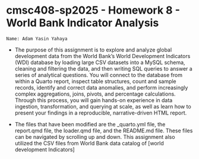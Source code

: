 # cmsc408-sp2025 - Homework 8 - World Bank Indicator Analysis

    Name: Adam Yasin Yahaya

- The purpose of this assignment is to explore and analyze global development data from the World Bank’s World Development Indicators (WDI) database by loading large CSV datasets into a MySQL schema, cleaning and filtering the data, and then writing SQL queries to answer a series of analytical questions. You will connect to the database from within a Quarto report, inspect table structures, count and sample records, identify and correct data anomalies, and perform increasingly complex aggregations, joins, pivots, and percentage calculations. Through this process, you will gain hands-on experience in data ingestion, transformation, and querying at scale, as well as learn how to present your findings in a reproducible, narrative-driven HTML report.

- The files that have been modified are the _quarto.yml file, the report.qmd file, the loader.qmd file, and the README.md file. These files can be navigated by scrolling up and down. This assignment also utilized the CSV files from World Bank data catalog of [world development Indicators]




